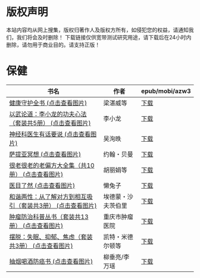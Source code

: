 # 版权声明

本站内容均从网上搜集，版权归著作人及版权方所有，如侵犯您的权益，请通知我们，我们将会及时删除！ 下载链接仅供宽带测试研究用途，请下载后在24小时内删除，请勿用于商业目的。请支持正版！

# 保健

| 书名 | 作者 | epub/mobi/azw3 |
| --- | --- | --- |
| [健康守护全书 (点击查看图片)](https://www.dushupai.com/attachment/2024/06/12/9326d518c7aec3aa.jpg) | 梁湛威等 | [下载](https://url89.ctfile.com/f/31084289-1375499209-1c9f53?p=8866) |
| [以武论道：李小龙的功夫心法（套装共5册） (点击查看图片)](https://www.dushupai.com/attachment/2024/06/11/cb4d8732dfcffc33.jpg) | 李小龙 | [下载](https://url89.ctfile.com/f/31084289-1375510759-401baf?p=8866) |
| [神经科医生有话要说 (点击查看图片)](https://www.dushupai.com/attachment/2024/06/09/35dedd49dfbc1106.jpg) | 吴洵昳 | [下载](https://url89.ctfile.com/f/31084289-1356984910-24b0a8?p=8866) |
| [萨提亚冥想 (点击查看图片)](https://www.dushupai.com/attachment/2024/06/09/c451b595d8b281ce.jpg) | 约翰・贝曼 | [下载](https://url89.ctfile.com/f/31084289-1356984265-55ff8b?p=8866) |
| [很老很老的老偏方大全集（共10册） (点击查看图片)](https://www.dushupai.com/attachment/2024/06/08/e9f481de7bde53bf.jpg) | 胡丽娟等 | [下载](https://url89.ctfile.com/f/31084289-1357049275-0ea080?p=8866) |
| [医目了然 (点击查看图片)](https://www.dushupai.com/attachment/2024/06/06/ecd58b5811d3a797.jpg) | 懒兔子 | [下载](https://url89.ctfile.com/f/31084289-1357031530-1e7d76?p=8866) |
| [和谐两性：从了解对方到相互吸引（套装共3册） (点击查看图片)](https://www.dushupai.com/attachment/2024/06/06/d5c8903225ccc686.jpg) | 埃德蒙・沙夫茨伯里 | [下载](https://url89.ctfile.com/f/31084289-1357029880-48513c?p=8866) |
| [肿瘤防治科普丛书（套装共13册） (点击查看图片)](https://www.dushupai.com/attachment/2024/06/04/b4896eb7efd16c25.jpg) | 重庆市肿瘤医院 | [下载](https://url89.ctfile.com/f/31084289-1357024204-5c05ce?p=8866) |
| [摆脱：失眠、抑郁、焦虑（套装共3册） (点击查看图片)](https://www.dushupai.com/attachment/2024/06/03/3e89c7357e257163.jpg) | 凯特・米德尔顿等 | [下载](https://url89.ctfile.com/f/31084289-1357019281-098512?p=8866) |
| [抽烟喝酒防癌书 (点击查看图片)](https://www.dushupai.com/attachment/2024/06/01/96f85ea2af6fdc5a.jpg) | 柳垂亮/李万瑶  | [下载](https://url89.ctfile.com/f/31084289-1357007020-4eeab1?p=8866) |
